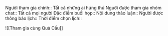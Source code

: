 Người tham gia chính:: Tất cả những ai hứng thú
Người được tham gia nhóm chat:: Tất cả mọi người
Đặc điểm buổi họp:: 
Nội dung thảo luận:: 
Người được thông báo lịch::
Thời điểm chọn lịch::

![[Tham gia cùng Quả Cầu]] 